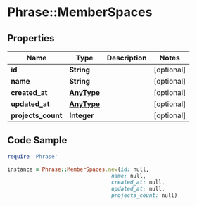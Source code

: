 # Phrase::MemberSpaces

## Properties

Name | Type | Description | Notes
------------ | ------------- | ------------- | -------------
**id** | **String** |  | [optional] 
**name** | **String** |  | [optional] 
**created_at** | [**AnyType**](.md) |  | [optional] 
**updated_at** | [**AnyType**](.md) |  | [optional] 
**projects_count** | **Integer** |  | [optional] 

## Code Sample

```ruby
require 'Phrase'

instance = Phrase::MemberSpaces.new(id: null,
                                 name: null,
                                 created_at: null,
                                 updated_at: null,
                                 projects_count: null)
```


